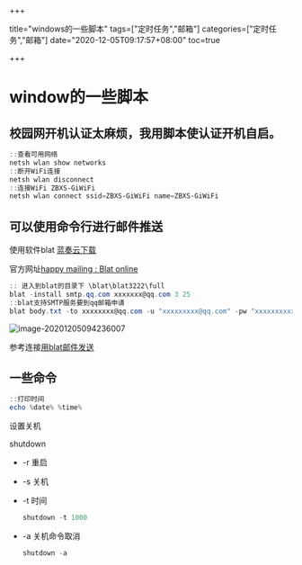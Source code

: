 +++

title="windows的一些脚本"
tags=["定时任务","邮箱"]
categories=["定时任务","邮箱"]
date="2020-12-05T09:17:57+08:00"
toc=true

+++



# window的一些脚本



## 校园网开机认证太麻烦，我用脚本使认证开机自启。

```powershell
::查看可用网络
netsh wlan show networks
::断开WiFi连接
netsh wlan disconnect
::连接WiFi ZBXS-GiWiFi
netsh wlan connect ssid=ZBXS-GiWiFi name=ZBXS-GiWiFi
```

## 可以使用命令行进行邮件推送

使用软件blat [ 蓝奏云下载 ](https://myfileforever.lanzous.com/io6Cuj2bpob) 

官方网址[happy mailing : Blat online](https://www.blat.net/)

```powershell
:: 进入到blat的目录下 \blat\blat3222\full
blat -install smtp.qq.com xxxxxxx@qq.com 3 25  
::blat支持SMTP服务要到qq邮箱申请
blat body.txt -to xxxxxxxx@qq.com -u "xxxxxxxxx@qq.com" -pw "xxxxxxxxxx" -subject "嗨!HELLO from blat " -charset Gb2312 # body.txt 是要发送的内容 -to 发送给谁 -u 用户名 -pw 用户名的密码 -charset 使用中文编码
```

![image-20201205094236007](http://kodohub.yiye.show/img/image-20201205094236007.png)



参考连接[用blat邮件发送](https://my.oschina.net/SamXIAO/blog/1790383)



## 一些命令

```powershell
::打印时间
echo %date% %time%
```

设置关机

shutdown 

- -r 重启

- -s 关机

- -t 时间 

  ```powershell
  shutdown -t 1000
  ```

  

- -a 关机命令取消

  ```powershell
  shutdown -a
  ```

  
